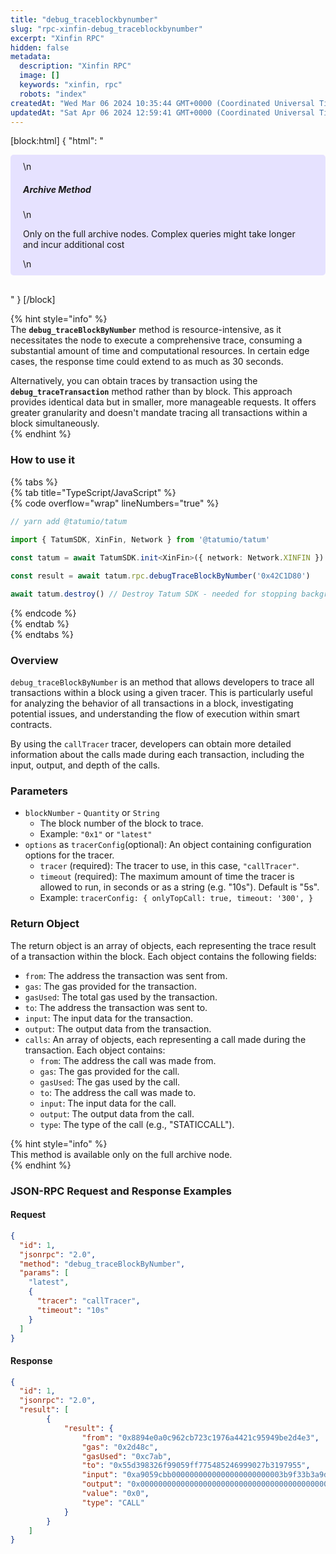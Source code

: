 ```yaml
---
title: "debug_traceblockbynumber"
slug: "rpc-xinfin-debug_traceblockbynumber"
excerpt: "Xinfin RPC"
hidden: false
metadata: 
  description: "Xinfin RPC"
  image: []
  keywords: "xinfin, rpc"
  robots: "index"
createdAt: "Wed Mar 06 2024 10:35:44 GMT+0000 (Coordinated Universal Time)"
updatedAt: "Sat Apr 06 2024 12:59:41 GMT+0000 (Coordinated Universal Time)"
---
```

[block:html]
{
  "html": "<div style="padding: 10px 20px; border-radius: 5px; background-color: #e6e2ff; margin: 0 0 30px 0;">\n  <h5>Archive Method</h5>\n  <p>Only on the full archive nodes. Complex queries might take longer and incur additional cost</p>\n</div>"
}
[/block]


{% hint style="info" %}  
The **`debug_traceBlockByNumber`** method is resource-intensive, as it necessitates the node to execute a comprehensive trace, consuming a substantial amount of time and computational resources. In certain edge cases, the response time could extend to as much as 30 seconds.

Alternatively, you can obtain traces by transaction using the **`debug_traceTransaction`** method rather than by block. This approach provides identical data but in smaller, more manageable requests. It offers greater granularity and doesn't mandate tracing all transactions within a block simultaneously.  
{% endhint %}

### How to use it

{% tabs %}  
{% tab title="TypeScript/JavaScript" %}  
{% code overflow="wrap" lineNumbers="true" %}

```typescript
// yarn add @tatumio/tatum

import { TatumSDK, XinFin, Network } from '@tatumio/tatum'
  
const tatum = await TatumSDK.init<XinFin>({ network: Network.XINFIN })

const result = await tatum.rpc.debugTraceBlockByNumber('0x42C1D80')

await tatum.destroy() // Destroy Tatum SDK - needed for stopping background jobs
```

{% endcode %}  
{% endtab %}  
{% endtabs %}

### Overview

`debug_traceBlockByNumber` is an method that allows developers to trace all transactions within a block using a given tracer. This is particularly useful for analyzing the behavior of all transactions in a block, investigating potential issues, and understanding the flow of execution within smart contracts.

By using the `callTracer` tracer, developers can obtain more detailed information about the calls made during each transaction, including the input, output, and depth of the calls.

### Parameters

- `blockNumber` - `Quantity` or `String`
  - The block number of the block to trace.
  - Example: `"0x1"` or `"latest"`
- `options` as `tracerConfig`(optional): An object containing configuration options for the tracer.
  - `tracer` (required): The tracer to use, in this case, `"callTracer"`.
  - `timeout` (required): The maximum amount of time the tracer is allowed to run, in seconds or as a string (e.g. "10s"). Default is "5s".
  - Example: `tracerConfig: { onlyTopCall: true, timeout: '300', }`

### Return Object

The return object is an array of objects, each representing the trace result of a transaction within the block. Each object contains the following fields:

- `from`: The address the transaction was sent from.
- `gas`: The gas provided for the transaction.
- `gasUsed`: The total gas used by the transaction.
- `to`: The address the transaction was sent to.
- `input`: The input data for the transaction.
- `output`: The output data from the transaction.
- `calls`: An array of objects, each representing a call made during the transaction. Each object contains:
  - `from`: The address the call was made from.
  - `gas`: The gas provided for the call.
  - `gasUsed`: The gas used by the call.
  - `to`: The address the call was made to.
  - `input`: The input data for the call.
  - `output`: The output data from the call.
  - `type`: The type of the call (e.g., "STATICCALL").

{% hint style="info" %}  
This method is available only on the full archive node.  
{% endhint %}

### JSON-RPC Request and Response Examples

#### Request

```json
{
  "id": 1,
  "jsonrpc": "2.0",
  "method": "debug_traceBlockByNumber",
  "params": [
    "latest",
    {
      "tracer": "callTracer",
      "timeout": "10s"
    }
  ]
}

```

#### Response

```json
{
  "id": 1,
  "jsonrpc": "2.0",
  "result": [
        {
            "result": {
                "from": "0x8894e0a0c962cb723c1976a4421c95949be2d4e3",
                "gas": "0x2d48c",
                "gasUsed": "0xc7ab",
                "to": "0x55d398326f99059ff775485246999027b3197955",
                "input": "0xa9059cbb0000000000000000000000003b9f33b3a9d382fa60283c555bde8f78855957be00000000000000000000000000000000000000000000000d4e7f4f79da7c0000",
                "output": "0x0000000000000000000000000000000000000000000000000000000000000001",
                "value": "0x0",
                "type": "CALL"
            }
        }
    ]
}

```
